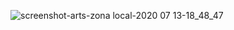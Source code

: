 ![screenshot-arts-zona local-2020 07 13-18_48_47](https://user-images.githubusercontent.com/28350158/87414660-c2ca5500-c5d4-11ea-8833-6d4c48df3e34.png)
